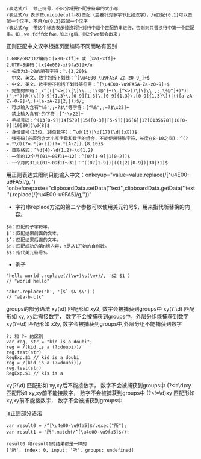 ```
/表达式/i  修正符号，不区分将要匹配字符串的大小写
/表达式/u 表示按unicode(utf-8)匹配（主要针对多字节比如汉字），/u匹配{0,1}可以匹配一个汉字，不用/u{0,3}匹配一个汉字
/表达式/g  带这个标志表示替换将针对行中每个匹配的串进行，否则则只替换行中第一个匹配串。如：we.fdffddfwe.加上/g后，则2个we都会出来；
```
正则匹配中文汉字根据页面编码不同而略有区别 
```
1.GBK/GB2312编码：[x80-xff]+ 或 [xa1-xff]+ 
2.UTF-8编码：[x{4e00}-x{9fa5}]+/u
- 长度为3-20的所有字符：^.{3,20}$
- 中文、英文、数字包括下划线：^[\u4E00-\u9FA5A-Za-z0-9_]+$
- 中文、英文、数字但不包括下划线等符号：^[\u4E00-\u9FA5A-Za-z0-9]+$
- 完整的邮箱： /^(([^<>()\[\]\\.,;:\s@"]+(\.[^<>()\[\]\\.,;:\s@"]+)*)|(".+"))@((\[[0-9]{1,3}\.[0-9]{1,3}\.[0-9]{1,3}\.[0-9]{1,3}\])|(([a-zA-Z\-0-9]+\.)+[a-zA-Z]{2,}))$/;
- 可以输入含有^%&',;=?$\"等字符：[^%&',;=?$\x22]+
- 禁止输入含有~的字符：[^~\x22]+
- 手机号码：^(13[0-9]|14[579]|15([0-3]|[5-9])|16[6]|17[0135678]|18[0-9]|19[89])\d{8}$
- 身份证号(15位、18位数字)：^\d{15}|\d{17}(\d|[xX])$
- 强密码(必须包含大小写字母和数字的组合，不能使用特殊字符，长度在8-10之间)：^(?=.*\d)(?=.*[a-z])(?=.*[A-Z]).{8,10}$
- 日期格式：^\d{4}-\d{1,2}-\d{1,2}
- 一年的12个月(01～09和1～12)：^(0?[1-9]|1[0-2])$
- 一个月的31天(01～09和1～31)：^((0?[1-9])|((1|2)[0-9])|30|31)$
```


用正则表达式限制只能输入中文：onkeyup="value=value.replace(/[^u4E00-u9FA5]/g,'') "onbeforepaste="clipboardData.setData(''text'',clipboardData.getData(''text'').replace(/[^u4E00-u9FA5]/g,''))" 


- 字符串replace方法的第二个参数可以使用美元符号$，用来指代所替换的内容。
```
$&：匹配的子字符串。
$`：匹配结果前面的文本。
$’：匹配结果后面的文本。
$n：匹配成功的第n组内容，n是从1开始的自然数。
$$：指代美元符号$。
```
- 例子
```
'hello world'.replace(/(\w+)\s(\w+)/, '$2 $1')
// "world hello"

'abc'.replace('b', '[$`-$&-$\']')
// "a[a-b-c]c"
```

groups的部分语法
xy(\d)   匹配形如 xy2, 数字会被捕获到groups中
xy(?:\d)   匹配形如 xy, xy后需接数字， 数字不会被捕获到groups中，外层分组能捕获到数字
xy(?=\d)   匹配形如 x2y, 数字会被捕获到groups中,外层分组不能捕获到数字
```
?: 和 ?= 的区别
var reg, str = "kid is a doubi";
reg = /(kid is a (?:doubi))/
reg.test(str)
RegExp.$1 // kid is a doubi
reg = /(kid is a (?=doubi))/
reg.test(str)
RegExp.$1 // kis is a
```
xy(?!\d)   匹配形如 xy,xy后不能接数字， 数字不会被捕获到groups中
(?<=\d)xy   匹配形如 xy,xy前不能接数字， 数字不会被捕获到groups中
(?<!=\d)xy   匹配形如 xy,xy前不能接数字， 数字不会被捕获到groups中



js正则部分语法
```
var result0 = /^[\u4e00-\u9fa5]$/.exec("所");
var result1 = "所".match(/^[\u4e00-\u9fa5]$/);

result0 和result1的结果都是一样的
['所', index: 0, input: '所', groups: undefined]
```

